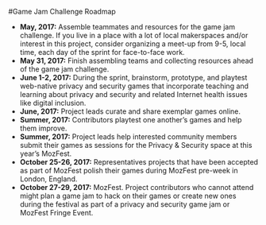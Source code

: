 #Game Jam Challenge Roadmap

- **May, 2017:** Assemble teammates and resources for the game jam challenge. If you live in a place with a lot of local makerspaces and/or interest in this project, consider organizing a meet-up from 9-5, local time, each day of the sprint for face-to-face work.
- **May 31, 2017:** Finish assembling teams and collecting resources ahead of the game jam challenge.
- **June 1-2, 2017:** During the sprint, brainstorm, prototype, and playtest web-native privacy and security games that incorporate teaching and learning about privacy and security and related Internet health issues like digital inclusion.
- **June, 2017:** Project leads curate and share exemplar games online.
- **Summer, 2017:** Contributors playtest one another’s games  and help them improve.
- **Summer, 2017:** Project leads help interested community members submit their games as sessions for the Privacy & Security space at this year’s MozFest.
- **October 25-26, 2017:** Representatives projects that have been accepted as part of MozFest polish their games during MozFest pre-week in London, England.
- **October 27-29, 2017:** MozFest. Project contributors who cannot attend might plan a game jam to hack on their games or create new ones during the festival as part of a privacy and security game jam or MozFest Fringe Event.
